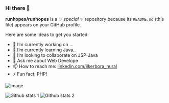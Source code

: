### Hi there 👋

**runhopes/runhopes** is a ✨ _special_ ✨ repository because its `README.md` (this file) appears on your GitHub profile.

Here are some ideas to get you started:

- 🔭 I’m currently working on ...
- 🌱 I’m currently learning Java..
- 👯 I’m looking to collaborate on JSP-Java
- 💬 Ask me about Web Develope
- 📫 How to reach me: [linkedin.com/ilkerbora_nural](https://www.linkedin.com/in/ilkerboranurall/)
- ⚡ Fun fact: PHP!

![image]({[https://img.shields.io/badge/Steam-000000?style=for-the-badge&logo=steam&logoColor=white]})


![Github stats 1](https://github-readme-stats.vercel.app/api?username=runhopes&show_icons=true&theme=gradient) 
![Github stats 2](https://github-readme-stats.vercel.app/api?username=runhopes&show_icons=true&theme=radical)
